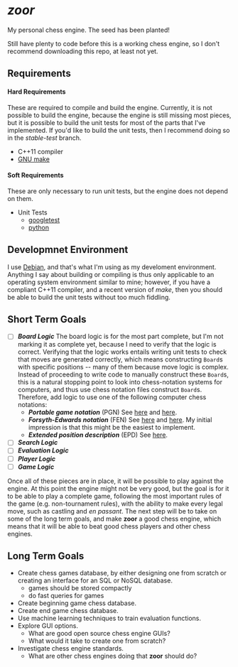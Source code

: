 # *zoor*

My personal chess engine. The seed has been planted!

Still have plenty to code before this is a working chess engine, so I don't recommend
downloading this repo, at least not yet.

## Requirements

#### Hard Requirements

These are required to compile and build the engine. Currently, it is not possible to
build the engine, because the engine is still missing most pieces, but it is possible
to build the unit tests for most of the parts that I've implemented. If you'd like to
build the unit tests, then I recommend doing so in the *stable-test* branch.

* C++11 compiler
* [GNU make][1]

#### Soft Requirements

These are only necessary to run unit tests, but the engine does not depend on them.

* Unit Tests
  * [googletest][2]
  * [python][3]

## Developmnet Environment

I use [Debian][9], and that's what I'm using as my develoment environment. Anything
I say about building or compiling is thus only applicable to an operating system
environment similar to mine; however, if you have a compliant C++11 compiler, and a
recent version of *make*, then you should be able to build the unit tests without too
much fiddling.

## Short Term Goals

* [ ] ***Board Logic*** The board logic is for the most part complete, but I'm not
marking it as complete yet, because I need to verify that the logic is correct.
Verifying that the logic works entails writing unit tests to check that moves are
generated correctly, which means constructing `Board`s with specific positions --
many of them because move logic is complex. Instead of proceeding to write code
to manually construct these `Board`s, this is a natural stopping point to look
into chess-notation systems for computers, and thus use chess notation files
construct `Board`s. Therefore, add logic to use one of the following computer chess
notations:
  * ***Portable game notation*** (PGN) See [here][4] and [here][5].
  * ***Forsyth-Edwards notation*** (FEN) See [here][6] and [here][7]. My initial
    impression is that this might be the easiest to implement.
  * ***Extended position description*** (EPD) See [here][8].
* [ ] ***Search Logic***
* [ ] ***Evaluation Logic***
* [ ] ***Player Logic***
* [ ] ***Game Logic***

Once all of these pieces are in place, it will be possible to play against the
engine. At this point the engine might not be very good, but the goal is for it
to be able to play a complete game, following the most important rules of the game
(e.g. non-tournament rules), with the ability to make every legal move,
such as castling and *en passant*. The next step will be to take on some of the
long term goals, and make **zoor** a good chess engine, which means that it will be
able to beat good chess players and other chess engines.

## Long Term Goals

* Create chess games database, by either designing one from scratch or creating an
  interface for an SQL or NoSQL database.
  * games should be stored compactly
  * do fast queries for games
* Create beginning game chess database.
* Create end game chess database.
* Use machine learning techniques to train evaluation functions.
* Explore GUI options.
  * What are good open source chess engine GUIs?
  * What would it take to create one from scratch?
* Investigate chess engine standards.
  * What are other chess engines doing that **zoor** should do?

[1]: https://www.gnu.org/software/make/
[2]: https://github.com/google/googletest
[3]: https://www.python.org/
[4]: https://en.wikipedia.org/wiki/Portable_Game_Notation
[5]: https://chessprogramming.wikispaces.com/Portable+Game+Notation
[6]: https://en.wikipedia.org/wiki/Forsyth%E2%80%93Edwards_Notation
[7]: https://chessprogramming.wikispaces.com/Forsyth-Edwards+Notation
[8]: https://chessprogramming.wikispaces.com/Extended+Position+Description
[9]: https://www.debian.org/
